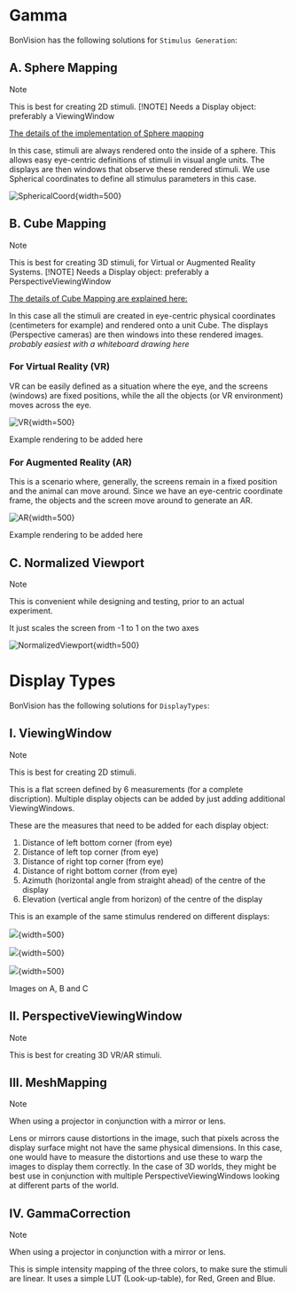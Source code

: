 # Gamma 
BonVision has the following solutions for `Stimulus Generation`:

## A. Sphere Mapping
> [!NOTE]
> This is best for creating 2D stimuli.
> [!NOTE]
> Needs a Display object: preferably a ViewingWindow

[The details of the implementation of Sphere mapping](https://en.wikibooks.org/wiki/Blender_3D:_Noob_to_Pro/UV_Map_Basics)

In this case, stimuli are always rendered onto the inside of a sphere. This allows easy eye-centric definitions of stimuli in visual angle units. The displays are then windows that observe these rendered stimuli. We use Spherical coordinates to define all stimulus parameters in this case. 

![SphericalCoord](~/images/DisplayLogic/SphericalCoord_resized.png){width=500} 

## B. Cube Mapping
> [!NOTE]
> This is best for creating 3D stimuli, for Virtual or Augmented Reality Systems.
> [!NOTE]
> Needs a Display object: preferably a PerspectiveViewingWindow

[The details of Cube Mapping are explained here:](https://en.wikipedia.org/wiki/Cube_mapping)

In this case all the stimuli are created in eye-centric physical coordinates (centimeters for example) and rendered onto a unit Cube. The displays (Perspective cameras) are then windows into these rendered images.
*probably easiest with a whiteboard drawing here*

### For Virtual Reality (VR)
VR can be easily defined as a situation where the eye, and the screens (windows) are fixed positions, while the all the objects (or VR environment) moves across the eye.

![VR](~/images/DisplayLogic/VRcartoon.png){width=500} 

 Example rendering to be added here

### For Augmented Reality (AR)

This is a scenario where, generally, the screens remain in a fixed position and the animal can move around. Since we have an eye-centric coordinate frame, the objects and the screen move around to generate an AR. 

![AR](~/images/DisplayLogic/ARcartoon.jpg){width=500} 

 Example rendering to be added here

## C. Normalized Viewport
> [!NOTE]
> This is convenient while designing and testing, prior to an actual experiment.

It just scales the screen from -1 to 1 on the two axes

![NormalizedViewport](~/images/DisplayLogic/NormalizedViewport.png){width=500} 

# Display Types
BonVision has the following solutions for `DisplayTypes`:

## I. ViewingWindow
> [!NOTE]
> This is best for creating 2D stimuli.

This is a flat screen defined by 6 measurements (for a complete discription). Multiple display objects can be added by just adding additional ViewingWindows.

These are the measures that need to be added for each display object:
1. Distance of left bottom corner (from eye)
2. Distance of left top corner (from eye)
3. Distance of right top corner (from eye)
4. Distance of right bottom corner (from eye)
5. Azimuth (horizontal angle from straight ahead) of the centre of the display
6. Elevation (vertical angle from horizon) of the centre of the display


This is an example of the same stimulus rendered on different displays:

![](~/images/DisplayLogic/DisplayWindowLogic-01.png){width=500} 

![](~/images/DisplayLogic/DisplayWindowLogic-03.png){width=500} 

![](~/images/DisplayLogic/DisplayWindowLogic-05.png){width=500} 

Images on A, B and C

## II. PerspectiveViewingWindow
> [!NOTE]
> This is best for creating 3D VR/AR stimuli.

## III. MeshMapping
> [!NOTE]
> When using a projector in conjunction with a mirror or lens.

Lens or mirrors cause distortions in the image, such that pixels across the display surface might not have the same physical dimensions. In this case, one would have to measure the distortions and use these to warp the images to display them correctly. In the case of 3D worlds, they might be best use in conjunction with multiple PerspectiveViewingWindows looking at different parts of the world.

## IV. GammaCorrection
> [!NOTE]
> When using a projector in conjunction with a mirror or lens.

This is simple intensity mapping of the three colors, to make sure the stimuli are linear. It uses a simple LUT (Look-up-table), for Red, Green and Blue. 